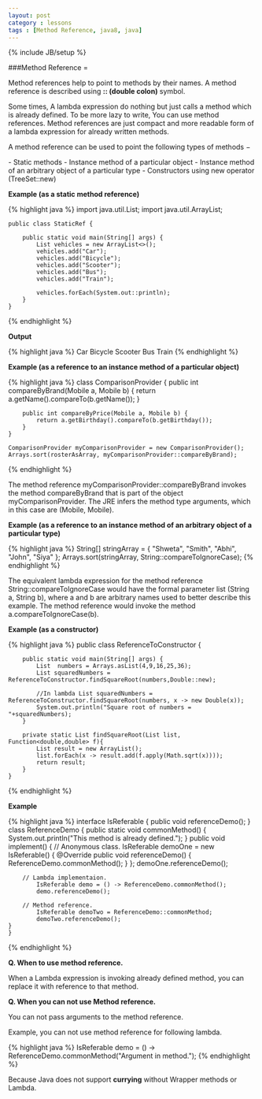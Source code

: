 ```yaml
---
layout: post
category : lessons
tags : [Method Reference, java8, java]
---
```

{% include JB/setup %}

###Method Reference =
<p>Method references help to point to methods by their names. A method reference is described using <strong>:: (double colon)</strong> symbol.</p>
<p>Some times, A lambda expression do nothing but just calls a method which is already defined.
To be more lazy to write, You can use method references.
Method references are just compact and more readable form of a lambda expression for already written methods.</p>
<p>A method reference can be used to point the following types of methods −</p>
- Static methods
- Instance method of a particular object
- Instance method of an arbitrary object of a particular type
- Constructors using new operator (TreeSet::new)


<p><strong>Example (as a static method reference)</strong></p>
{% highlight java %}
    import java.util.List;
    import java.util.ArrayList;

    public class StaticRef {

        public static void main(String[] args) {
            List vehicles = new ArrayList<>();
            vehicles.add("Car");
            vehicles.add("Bicycle");
            vehicles.add("Scooter");
            vehicles.add("Bus");
            vehicles.add("Train");

            vehicles.forEach(System.out::println);
        }
    }
{% endhighlight %}

<p><strong>Output</strong></p>
{% highlight java %}
    Car
    Bicycle
    Scooter
    Bus
    Train
{% endhighlight %}


<p><strong>Example (as a reference to an instance method of a particular object)</strong></p>
{% highlight java %}
    class ComparisonProvider {
        public int compareByBrand(Mobile a, Mobile b) {
            return a.getName().compareTo(b.getName());
        }
            
        public int compareByPrice(Mobile a, Mobile b) {
            return a.getBirthday().compareTo(b.getBirthday());
        }
    }

    ComparisonProvider myComparisonProvider = new ComparisonProvider();
    Arrays.sort(rosterAsArray, myComparisonProvider::compareByBrand);
{% endhighlight %}

<p>The method reference myComparisonProvider::compareByBrand invokes the method compareByBrand that is part of the object myComparisonProvider. The JRE infers the method type arguments, which in this case are (Mobile, Mobile).</p>

<p><strong>Example (as a reference to an instance method of an arbitrary object of a particular type)</p></strong>
{% highlight java %}
    String[] stringArray = { "Shweta", "Smith", "Abhi", "John", "Siya" };
    Arrays.sort(stringArray, String::compareToIgnoreCase);
{% endhighlight %}


<p>The equivalent lambda expression for the method reference String::compareToIgnoreCase would have the formal parameter list (String a, String b), where a and b are arbitrary names used to better describe this example. The method reference would invoke the method a.compareToIgnoreCase(b).</p>

<p><strong>Example (as a constructor)</p></strong>
{% highlight java %}
    public class ReferenceToConstructor {
        
        public static void main(String[] args) {
            List  numbers = Arrays.asList(4,9,16,25,36);
            List squaredNumbers = ReferenceToConstructor.findSquareRoot(numbers,Double::new); 
            
            //In lambda List squaredNumbers = ReferenceToConstructor.findSquareRoot(numbers, x -> new Double(x));
            System.out.println("Square root of numbers = "+squaredNumbers);
        }
    
        private static List findSquareRoot(List list, Function<double,double> f){
            List result = new ArrayList();
            list.forEach(x -> result.add(f.apply(Math.sqrt(x))));
            return result;
        }
    }    
{% endhighlight %}


<p><strong>Example</strong></p>
{% highlight java %}
    interface IsReferable {
        public void referenceDemo();
    }
    class ReferenceDemo {
        public static void commonMethod() {
            System.out.println("This method is already defined.");
    }
    public void implement() {
        // Anonymous class.
        IsReferable demoOne = new IsReferable() {
            @Override
            public void referenceDemo() {
                ReferenceDemo.commonMethod();
            }
        };
        demoOne.referenceDemo();
        
        // Lambda implementaion.
            IsReferable demo = () -> ReferenceDemo.commonMethod();
            demo.referenceDemo();
            
        // Method reference.
            IsReferable demoTwo = ReferenceDemo::commonMethod;
            demoTwo.referenceDemo();
    }
    }
{% endhighlight %}


<p><strong>Q. When to use method reference.</strong></p>
<p>When a Lambda expression is invoking already defined method, you can replace it with reference to that method.</p>


<p><strong>Q. When you can not use Method reference.</strong></p>
<p>You can not pass arguments to the method reference.</p>
<p>Example, you can not use method reference for following lambda.</p>
{% highlight java %}
    IsReferable demo = () -> ReferenceDemo.commonMethod("Argument in method."); 
{% endhighlight %}
<p>Because Java does not support <strong>currying</strong> without Wrapper methods or Lambda.</p>




